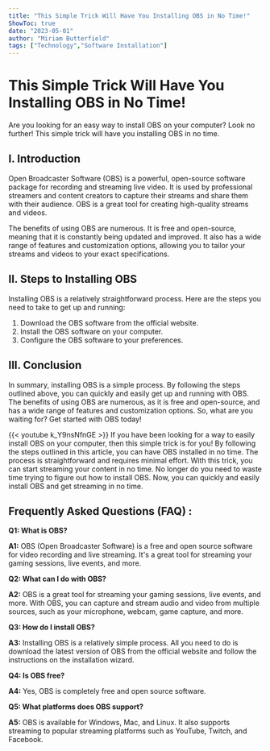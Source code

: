 ```yaml
---
title: "This Simple Trick Will Have You Installing OBS in No Time!"
ShowToc: true 
date: "2023-05-01"
author: "Miriam Butterfield" 
tags: ["Technology","Software Installation"]
---
```

# This Simple Trick Will Have You Installing OBS in No Time!

Are you looking for an easy way to install OBS on your computer? Look no further! This simple trick will have you installing OBS in no time. 

## I. Introduction 

Open Broadcaster Software (OBS) is a powerful, open-source software package for recording and streaming live video. It is used by professional streamers and content creators to capture their streams and share them with their audience. OBS is a great tool for creating high-quality streams and videos. 

The benefits of using OBS are numerous. It is free and open-source, meaning that it is constantly being updated and improved. It also has a wide range of features and customization options, allowing you to tailor your streams and videos to your exact specifications. 

## II. Steps to Installing OBS

Installing OBS is a relatively straightforward process. Here are the steps you need to take to get up and running: 

1. Download the OBS software from the official website. 
2. Install the OBS software on your computer. 
3. Configure the OBS software to your preferences. 

## III. Conclusion 

In summary, installing OBS is a simple process. By following the steps outlined above, you can quickly and easily get up and running with OBS. The benefits of using OBS are numerous, as it is free and open-source, and has a wide range of features and customization options. So, what are you waiting for? Get started with OBS today!

{{< youtube k_Y9nsNfnGE >}} 
If you have been looking for a way to easily install OBS on your computer, then this simple trick is for you! By following the steps outlined in this article, you can have OBS installed in no time. The process is straightforward and requires minimal effort. With this trick, you can start streaming your content in no time. No longer do you need to waste time trying to figure out how to install OBS. Now, you can quickly and easily install OBS and get streaming in no time.

## Frequently Asked Questions (FAQ) :
**Q1: What is OBS?**

**A1:** OBS (Open Broadcaster Software) is a free and open source software for video recording and live streaming. It's a great tool for streaming your gaming sessions, live events, and more. 

**Q2: What can I do with OBS?**

**A2:** OBS is a great tool for streaming your gaming sessions, live events, and more. With OBS, you can capture and stream audio and video from multiple sources, such as your microphone, webcam, game capture, and more. 

**Q3: How do I install OBS?**

**A3:** Installing OBS is a relatively simple process. All you need to do is download the latest version of OBS from the official website and follow the instructions on the installation wizard. 

**Q4: Is OBS free?**

**A4:** Yes, OBS is completely free and open source software. 

**Q5: What platforms does OBS support?**

**A5:** OBS is available for Windows, Mac, and Linux. It also supports streaming to popular streaming platforms such as YouTube, Twitch, and Facebook.





